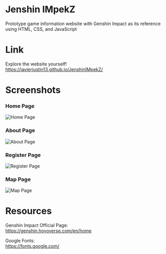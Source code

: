
# Jenshin IMpekZ

Prototype game information website with Genshin Impact as its reference using HTML, CSS, and JavaScript

# Link
Explore the website yourself!\
https://javierjustin13.github.io/JenshinIMpekZ/

# Screenshots
### Home Page
![Home Page](https://user-images.githubusercontent.com/88891911/229331266-3661ab51-3c3c-441f-acfd-c67cfd12efe3.png)

### About Page
![About Page](https://user-images.githubusercontent.com/88891911/229331752-0ec273bb-e65d-402c-add4-867e77a41f27.png)

### Register Page
![Register Page](https://user-images.githubusercontent.com/88891911/229332014-6c7c9498-eaf7-4777-9cc0-2fc001ff1010.png)

### Map Page
![Map Page](https://user-images.githubusercontent.com/88891911/229332097-e6fa8b2c-046d-4cd9-b45d-85e24811266f.png)

# Resources

Genshin Impact Official Page:\
https://genshin.hoyoverse.com/en/home

Google Fonts:\
https://fonts.google.com/
